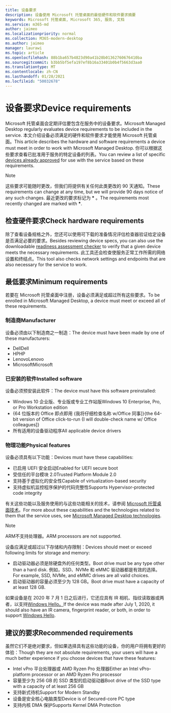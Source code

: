 ```yaml
---
title: 设备要求
description: 设备使用 Microsoft 托管桌面的最低硬件和软件要求摘要
keywords: Microsoft 托管桌面, Microsoft 365, 服务, 文档
ms.service: m365-md
author: jaimeo
ms.localizationpriority: normal
ms.collection: M365-modern-desktop
ms.author: jaimeo
manager: laurawi
ms.topic: article
ms.openlocfilehash: 88b1ba657b4823d90a41b28b01362760676410ba
ms.sourcegitcommit: b3bb5bf5efa197ef8b16a33401b0b4f5663d3aa0
ms.translationtype: MT
ms.contentlocale: zh-CN
ms.lasthandoff: 01/28/2021
ms.locfileid: "50032678"
---
```

# <a name="device-requirements"></a><span data-ttu-id="c2fe7-104">设备要求</span><span class="sxs-lookup"><span data-stu-id="c2fe7-104">Device requirements</span></span>

<span data-ttu-id="c2fe7-105">Microsoft 托管桌面会定期评估要包含在服务中的设备要求。</span><span class="sxs-lookup"><span data-stu-id="c2fe7-105">Microsoft Managed Desktop regularly evaluates device requirements to be included in the service.</span></span> <span data-ttu-id="c2fe7-106">本文介绍设备必须满足的硬件和软件要求才能使用 Microsoft 托管桌面。</span><span class="sxs-lookup"><span data-stu-id="c2fe7-106">This article describes the hardware and software requirements a device must meet in order to work with Microsoft Managed Desktop.</span></span> <span data-ttu-id="c2fe7-107">你可以根据这些要求查看已批准用于服务[](device-list.md)的特定设备的列表。</span><span class="sxs-lookup"><span data-stu-id="c2fe7-107">You can review a list of specific [devices already approved](device-list.md) for use with the service based on these requirements.</span></span>

> [!NOTE]
> <span data-ttu-id="c2fe7-108">这些要求可能随时更改，但我们将提供有关任何此类更改的 90 天通知。</span><span class="sxs-lookup"><span data-stu-id="c2fe7-108">These requirements can change at any time, but we will provide 90 days notice of any such changes.</span></span> <span data-ttu-id="c2fe7-109">最近更改的要求标记为 **\*** 。</span><span class="sxs-lookup"><span data-stu-id="c2fe7-109">The requirements most recently changed are marked with **\***.</span></span> 

## <a name="check-hardware-requirements"></a><span data-ttu-id="c2fe7-110">检查硬件要求</span><span class="sxs-lookup"><span data-stu-id="c2fe7-110">Check hardware requirements</span></span>

<span data-ttu-id="c2fe7-111">除了查看设备规格之外，您还可以使用可下载的准备情况评估检查[](../get-ready/readiness-assessment-downloadable.md)器验证给定设备是否满足必要的要求。</span><span class="sxs-lookup"><span data-stu-id="c2fe7-111">Besides reviewing device specs, you can also use the downloadable [readiness assessment checker](../get-ready/readiness-assessment-downloadable.md) to verify that a given device meets the necessary requirements.</span></span> <span data-ttu-id="c2fe7-112">此工具还会检查使服务正常工作所需的网络设置和终结点。</span><span class="sxs-lookup"><span data-stu-id="c2fe7-112">This tool also checks network settings and endpoints that are also necessary for the service to work.</span></span>

## <a name="minimum-requirements"></a><span data-ttu-id="c2fe7-113">最低要求</span><span class="sxs-lookup"><span data-stu-id="c2fe7-113">Minimum requirements</span></span>

<span data-ttu-id="c2fe7-114">若要在 Microsoft 托管桌面中注册，设备必须满足或超过所有这些要求。</span><span class="sxs-lookup"><span data-stu-id="c2fe7-114">To be enrolled in Microsoft Managed Desktop, a device must meet or exceed all of these requirements.</span></span>

### <a name="manufacturer"></a><span data-ttu-id="c2fe7-115">制造商</span><span class="sxs-lookup"><span data-stu-id="c2fe7-115">Manufacturer</span></span>

<span data-ttu-id="c2fe7-116">设备必须由以下制造商之一制造：</span><span class="sxs-lookup"><span data-stu-id="c2fe7-116">The device must have been made by one of these manufacturers:</span></span>

- <span data-ttu-id="c2fe7-117">Dell</span><span class="sxs-lookup"><span data-stu-id="c2fe7-117">Dell</span></span>
- <span data-ttu-id="c2fe7-118">HP</span><span class="sxs-lookup"><span data-stu-id="c2fe7-118">HP</span></span>
- <span data-ttu-id="c2fe7-119">Lenovo</span><span class="sxs-lookup"><span data-stu-id="c2fe7-119">Lenovo</span></span>
- <span data-ttu-id="c2fe7-120">Microsoft</span><span class="sxs-lookup"><span data-stu-id="c2fe7-120">Microsoft</span></span>


### <a name="installed-software"></a><span data-ttu-id="c2fe7-121">已安装的软件</span><span class="sxs-lookup"><span data-stu-id="c2fe7-121">Installed software</span></span>

<span data-ttu-id="c2fe7-122">设备必须预安装此软件：</span><span class="sxs-lookup"><span data-stu-id="c2fe7-122">The device must have this software preinstalled:</span></span>

- <span data-ttu-id="c2fe7-123">Windows 10 企业版、专业版或专业工作站版</span><span class="sxs-lookup"><span data-stu-id="c2fe7-123">Windows 10 Enterprise, Pro, or Pro Workstation edition</span></span>
- <span data-ttu-id="c2fe7-124">{64 位版本的 Office 即点即用 {我将仔细检查名称 w/Office 同事]}</span><span class="sxs-lookup"><span data-stu-id="c2fe7-124">{the 64-bit version of Office click-to-run {I will double-check name w/ Office colleagues]}</span></span>
- <span data-ttu-id="c2fe7-125">所有适用的设备驱动程序</span><span class="sxs-lookup"><span data-stu-id="c2fe7-125">All applicable device drivers</span></span>


### <a name="physical-features"></a><span data-ttu-id="c2fe7-126">物理功能</span><span class="sxs-lookup"><span data-stu-id="c2fe7-126">Physical features</span></span>

<span data-ttu-id="c2fe7-127">设备必须具有以下功能：</span><span class="sxs-lookup"><span data-stu-id="c2fe7-127">Devices must have these capabilities:</span></span>

- <span data-ttu-id="c2fe7-128">已启用 UEFI 安全启动</span><span class="sxs-lookup"><span data-stu-id="c2fe7-128">Enabled for UEFI secure boot</span></span> 
- <span data-ttu-id="c2fe7-129">受信任的平台模块 2.0</span><span class="sxs-lookup"><span data-stu-id="c2fe7-129">Trusted Platform Module 2.0</span></span> 
- <span data-ttu-id="c2fe7-130">支持基于虚拟化的安全性</span><span class="sxs-lookup"><span data-stu-id="c2fe7-130">Capable of virtualization-based security</span></span> 
- <span data-ttu-id="c2fe7-131">支持虚拟机监控程序保护的代码完整性</span><span class="sxs-lookup"><span data-stu-id="c2fe7-131">Supports Hypervisor-protected code integrity</span></span> 

<span data-ttu-id="c2fe7-132">有关这些功能以及服务使用的与这些功能相关的技术，请参阅 [Microsoft 托管桌面技术](../intro/technologies.md)。</span><span class="sxs-lookup"><span data-stu-id="c2fe7-132">For more about these capabilities and the technologies related to them that the service uses, see [Microsoft Managed Desktop technologies](../intro/technologies.md).</span></span>

> [!NOTE]
> <span data-ttu-id="c2fe7-133">ARM不支持处理器。</span><span class="sxs-lookup"><span data-stu-id="c2fe7-133">ARM processors are not supported.</span></span>

<span data-ttu-id="c2fe7-134">设备应满足或超过以下存储和内存限制：</span><span class="sxs-lookup"><span data-stu-id="c2fe7-134">Devices should meet or exceed following limits for storage and memory:</span></span>

- <span data-ttu-id="c2fe7-135">启动驱动器必须是除硬盘外的任何类型。</span><span class="sxs-lookup"><span data-stu-id="c2fe7-135">Boot drive must be any type other than a hard disk.</span></span> <span data-ttu-id="c2fe7-136">例如，SSD、NVMe 和 eMMC 驱动器都是有效的选择。</span><span class="sxs-lookup"><span data-stu-id="c2fe7-136">For example, SSD, NVMe, and eMMC drives are all valid choices.</span></span>
- <span data-ttu-id="c2fe7-137">启动驱动器的容量必须至少为 128 GB。</span><span class="sxs-lookup"><span data-stu-id="c2fe7-137">Boot drive must have a capacity of at least 128 GB.</span></span>

<span data-ttu-id="c2fe7-138">如果设备是在 2020 年 7 月 1 日之后进行，它还应具有 IR 相机、指纹读取器或两者，以支持[Windows Hello。](https://docs.microsoft.com/windows-hardware/design/device-experiences/windows-hello-enhanced-sign-in-security)</span><span class="sxs-lookup"><span data-stu-id="c2fe7-138">If the device was made after July 1, 2020, it should also have an IR camera, fingerprint reader, or both, in order to support [Windows Hello](https://docs.microsoft.com/windows-hardware/design/device-experiences/windows-hello-enhanced-sign-in-security).</span></span>

## <a name="recommended-requirements"></a><span data-ttu-id="c2fe7-139">建议的要求</span><span class="sxs-lookup"><span data-stu-id="c2fe7-139">Recommended requirements</span></span>

<span data-ttu-id="c2fe7-140">虽然它们不是绝对要求，但如果选择具有这些功能的设备，你的用户将拥有更好的体验：</span><span class="sxs-lookup"><span data-stu-id="c2fe7-140">Though they are not absolute requirements, your users will have a much better experience if you choose devices that have these features:</span></span>

- <span data-ttu-id="c2fe7-141">Intel vPro 平台处理器或 AMD Ryzen Pro 处理器</span><span class="sxs-lookup"><span data-stu-id="c2fe7-141">Either an Intel vPro-platform processor or an AMD Ryzen Pro processor</span></span>
- <span data-ttu-id="c2fe7-142">容量至少为 256 GB 的 SSD 类型的启动驱动器</span><span class="sxs-lookup"><span data-stu-id="c2fe7-142">Boot drive of the SSD type with a capacity of at least 256 GB</span></span>
- <span data-ttu-id="c2fe7-143">支持新式待机</span><span class="sxs-lookup"><span data-stu-id="c2fe7-143">Support for Modern Standby</span></span>
- <span data-ttu-id="c2fe7-144">设备是安全核心电脑类型</span><span class="sxs-lookup"><span data-stu-id="c2fe7-144">Device is of Secured-core PC type</span></span>
- <span data-ttu-id="c2fe7-145">支持内核 DMA 保护</span><span class="sxs-lookup"><span data-stu-id="c2fe7-145">Supports Kernel DMA Protection</span></span>